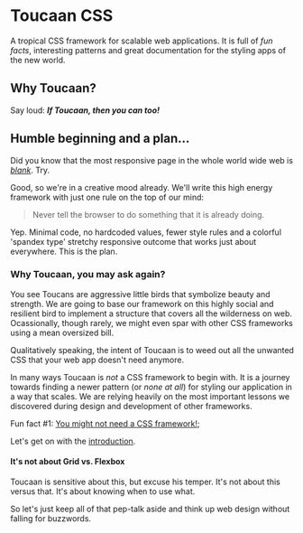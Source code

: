 # Toucaan CSS

A tropical CSS framework for scalable web applications. It is full of *fun facts*, interesting patterns and great documentation for the styling apps of the new world.

## Why Toucaan?

Say loud: **_If Toucaan, then you can too!_**

## Humble beginning and a plan…

Did you know that the most responsive page in the whole world wide web is *[blank](examples/example1.html)*. Try.

Good, so we're in a creative mood already. We'll write this high energy framework with just one rule on the top of our mind:

> Never tell the browser to do something that it is already doing.

Yep. Minimal code, no hardcoded values, fewer style rules and a colorful 'spandex type' stretchy responsive outcome that works just about everywhere. This is the plan.

### Why Toucaan, you may ask again?

You see Toucans are aggressive little birds that symbolize beauty and strength. We are going to base our framework on this highly social and resilient bird to implement a structure that covers all the wilderness on web. Ocassionally, though rarely, we might even spar with other CSS frameworks using a mean oversized bill.

Qualitatively speaking, the intent of Toucaan is to weed out all the unwanted CSS that your web app doesn't need anymore.

In many ways Toucaan is *not* a CSS framework to begin with. It is a journey towards finding a newer pattern (or *none at all*) for styling our application in a way that scales. We are relying heavily on the most important lessons we discovered during design and development of other frameworks.

Fun fact #1: [You might not need a CSS framework!](https://hacks.mozilla.org/2016/04/you-might-not-need-a-css-framework/);


Let's get on with the [introduction](posts/introduction.md).


#### It's not about Grid vs. Flexbox

Toucaan is sensitive about this, but excuse his temper. It's not about this versus that. It's about knowing when to use what.


So let's just keep all of that pep-talk aside and think up web design without falling for buzzwords.


